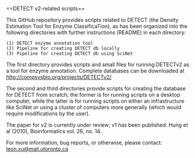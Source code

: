 ==DETECT v2-related scripts==

This GitHub repository provides scripts related to DETECT (the Density 
Estimation Tool for Enzyme ClassificaTion), as has been organized into the 
following directories with further instructions (README) in each directory:

    (1) DETECT enzyme annotation tool
	(2) Pipeline for creating DETECT db locally
	(3) Pipeline for creating DETECT db using SciNet
	
The first directory provides scripts and small files for running DETECTv2 as
a tool for enzyme annotation. Complete databases can be downloaded at 
http://compsysbio.org/projects/DETECTv2/

The second and third directories provide scripts for creating the database for
DETECT from scratch; the former is for running scripts on a desktop computer,
while the latter is for running scripts on either an infrastructure like
SciNet or using a cluster of computers more generally (which would require
modifications by the user).

The paper for v2 is currently under review; v1 has been published: Hung et al (2010), Bioinformatics vol. 26, no. 14.

For more information, bug reports, or otherwise, please contact: leon.xu@mail.utoronto.ca